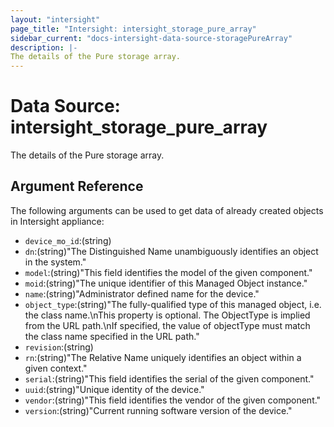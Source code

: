 ```yaml
---
layout: "intersight"
page_title: "Intersight: intersight_storage_pure_array"
sidebar_current: "docs-intersight-data-source-storagePureArray"
description: |-
The details of the Pure storage array.
---
```


# Data Source: intersight_storage_pure_array
The details of the Pure storage array.
## Argument Reference
The following arguments can be used to get data of already created objects in Intersight appliance:
* `device_mo_id`:(string)
* `dn`:(string)"The Distinguished Name unambiguously identifies an object in the system."
* `model`:(string)"This field identifies the model of the given component."
* `moid`:(string)"The unique identifier of this Managed Object instance."
* `name`:(string)"Administrator defined name for the device."
* `object_type`:(string)"The fully-qualified type of this managed object, i.e. the class name.\nThis property is optional. The ObjectType is implied from the URL path.\nIf specified, the value of objectType must match the class name specified in the URL path."
* `revision`:(string)
* `rn`:(string)"The Relative Name uniquely identifies an object within a given context."
* `serial`:(string)"This field identifies the serial of the given component."
* `uuid`:(string)"Unique identity of the device."
* `vendor`:(string)"This field identifies the vendor of the given component."
* `version`:(string)"Current running software version of the device."
